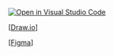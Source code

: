 [![Open in Visual Studio Code](https://classroom.github.com/assets/open-in-vscode-c66648af7eb3fe8bc4f294546bfd86ef473780cde1dea487d3c4ff354943c9ae.svg)](https://classroom.github.com/online_ide?assignment_repo_id=10534317&assignment_repo_type=AssignmentRepo)


[[Draw.io](https://drive.google.com/file/d/1V9zeEeKRvb6EU6ABVyRBxIe-xR3d5K--/view?usp=sharing)]

[[Figma](https://www.figma.com/file/ycLt5Mj5aN8CZQu5VXV7vY/Untitled?node-id=0%3A1&t=ej839c6LV0KjofDK-1)]
